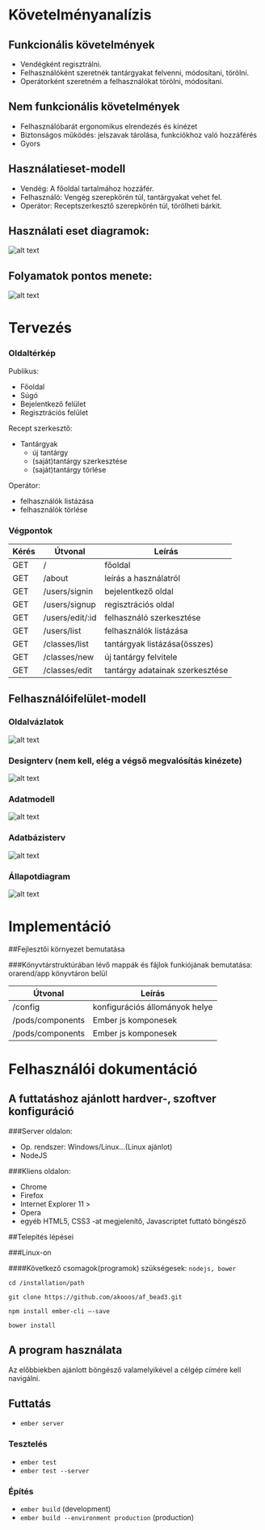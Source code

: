 # Követelményanalízis

## Funkcionális követelmények

- Vendégként regisztrálni.
- Felhasználóként szeretnék tantárgyakat felvenni, módosítani, törölni.
- Operátorként szeretném a felhasználókat törölni, módosítani.

## Nem funkcionális követelmények

- Felhasználóbarát ergonomikus elrendezés és kinézet
- Biztonságos működés: jelszavak tárolása, funkciókhoz való hozzáférés
- Gyors

## Használatieset-modell

-  Vendég: A főoldal tartalmához hozzáfér.
-  Felhasználó: Vengég szerepkörén túl, tantárgyakat vehet fel.
-  Operátor: Receptszerkesztő szerepkörén túl, törölheti bárkit.

## Használati eset diagramok:
![alt text](docs/alk_fejl_bead3_uc_diag.png "Használati esetek")

## Folyamatok pontos menete:
![alt text](docs/alk_fejl_bead3_ac_diag.png "Folyamatok")

# Tervezés

### Oldaltérkép

Publikus:

- Főoldal
- Súgó
- Bejelentkező felület
- Regisztrációs felület
 
Recept szerkesztő:

- Tantárgyak
    + új tantárgy
    + (saját)tantárgy szerkesztése
    + (saját)tantárgy törlése
        
Operátor:
- felhasználók listázása
- felhasználók törlése

### Végpontok

| Kérés| Útvonal           | Leírás                                           |
|------|-------------------|--------------------------------------------------|
| GET  | /                 | főoldal                                          |
| GET  | /about            | leírás a használatról                            |
| GET  | /users/signin     | bejelentkező oldal                               |
| GET  | /users/signup     | regisztrációs oldal                              |
| GET  | /users/edit/:id   | felhasználó szerkesztése                         |
| GET  | /users/list       | felhasználók listázása                           |
| GET  | /classes/list     | tantárgyak listázása(összes)                     |
| GET  | /classes/new      | új tantárgy felvitele                            |
| GET  | /classes/edit     | tantárgy adatainak szerkesztése                  |

## Felhasználóifelület-modell

### Oldalvázlatok
![alt text](docs/alk_fejl_bead3_mockup.jpg "Receptek lista mockup")

### Designterv (nem kell, elég a végső megvalósítás kinézete)
![alt text](docs/alk_fejl_bead3_designterv.png "Végső megvalósítás kinézete")

### Adatmodell
![alt text](docs/alk_fejl_bead3_dm.png "Adatmodell")

### Adatbázisterv
![alt text](docs/alk_fejl_bead3_db_dsgn.png "Adatbázisterv")

### Állapotdiagram
![alt text](docs/alk_fejl_bead3_sm_usersession.png "Állapotdiagram")

# Implementáció

##Fejlesztői környezet bemutatása

###Könyvtárstruktúrában lévő mappák és fájlok funkiójának bemutatása:
orarend/app könyvtáron belül

| Útvonal                  | Leírás                                            |
|--------------------------|----------------------------------------------------------------------------------------|
| /config                  | konfigurációs állományok helye   |
| /pods/components         | Ember js komponesek       |
| /pods/components         | Ember js komponesek       |


# Felhasználói dokumentáció

## A futtatáshoz ajánlott hardver-, szoftver konfiguráció

###Server oldalon: 

- Op. rendszer: Windows/Linux...(Linux ajánlot)
- NodeJS

###Kliens oldalon: 
- Chrome
- Firefox
- Internet Explorer 11 >
- Opera
- egyéb HTML5, CSS3 -at megjelenítő, Javascriptet futtató böngésző

##Telepítés lépései

###Linux-on

####Következő csomagok(programok) szükségesek: `nodejs, bower`


`cd /installation/path`

`git clone https://github.com/akooos/af_bead3.git`

`npm install ember-cli –-save`

`bower install`

## A program használata
Az előbbiekben ajánlott böngésző valamelyikével a célgép címére kell navigálni.


## Futtatás

* `ember server`

### Tesztelés

* `ember test`
* `ember test --server`

### Építés

* `ember build` (development)
* `ember build --environment production` (production)
